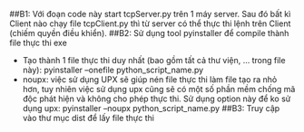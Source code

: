 ##B1:
Với đoạn code này start tcpServer.py trên 1 máy server. Sau đó bất kì Client nào chạy file tcpClient.py thì từ server có thể thực thi lệnh trên Client (chiếm quyền điều khiển).
##B2:
Sử dụng tool pyinstaller để compile thành file thực thi exe
- Tạo thành 1 file thực thi duy nhất (bao gồm tất cả thư viện, … trong file này): pyinstaller –onefile python_script_name.py
- noupx: việc sử dụng UPX sẽ giúp nén file thực thi làm file tạo ra nhỏ hơn, tuy nhiên việc sử dụng upx cũng sẽ có một số phần mềm chống mã độc phát hiện và không cho phép thực thi. Sử dụng option này để ko sử dụng upx: pyinstaller –noupx python_script_name.py
##B3:
Truy cập vào thư mục dist để lấy file thực thi
